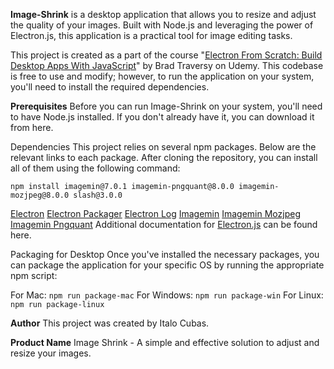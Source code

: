 
**Image-Shrink** is a desktop application that allows you to resize and adjust the quality of your images. Built with Node.js and leveraging the power of Electron.js, this application is a practical tool for image editing tasks.

This project is created as a part of the course "[Electron From Scratch: Build Desktop Apps With JavaScript](https://www.udemy.com/course/electron-from-scratch/)" by Brad Traversy on Udemy. This codebase is free to use and modify; however, to run the application on your system, you'll need to install the required dependencies.

**Prerequisites**
Before you can run Image-Shrink on your system, you'll need to have Node.js installed. If you don't already have it, you can download it from here.

Dependencies
This project relies on several npm packages. Below are the relevant links to each package. After cloning the repository, you can install all of them using the following command:


`npm install imagemin@7.0.1 imagemin-pngquant@8.0.0 imagemin-mozjpeg@8.0.0 slash@3.0.0`

[Electron](https://www.npmjs.com/package/electron)
[Electron Packager](https://www.npmjs.com/package/electron-packager)
[Electron Log](https://www.npmjs.com/package/electron-log)
[Imagemin](https://www.npmjs.com/package/imagemin)
[Imagemin Mozjpeg](https://www.npmjs.com/package/imagemin-mozjpeg)
[Imagemin Pngquant](https://www.npmjs.com/package/imagemin-pngquant)
Additional documentation for [Electron.js](https://www.electronjs.org/docs/latest/) can be found here.




Packaging for Desktop
Once you've installed the necessary packages, you can package the application for your specific OS by running the appropriate npm script:

For Mac:
`npm run package-mac`
For Windows:
`npm run package-win`
For Linux:
`npm run package-linux`

**Author**
This project was created by Italo Cubas.

**Product Name**
Image Shrink - A simple and effective solution to adjust and resize your images.
